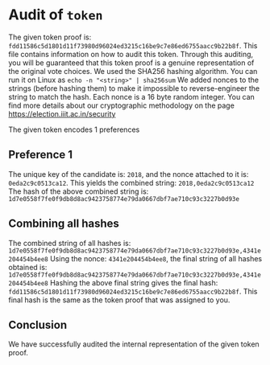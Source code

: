 # Audit of `token`

The given token proof is: `fdd11586c5d1801d11f73980d96024ed3215c16be9c7e86ed6755aacc9b22b8f`. This file contains information on how to audit this token. Through this auditing, you will be guaranteed that this token proof is a genuine representation of the original vote choices.
We used the SHA256 hashing algorithm. You can run it on Linux as `echo -n "<string>" | sha256sum`
We added nonces to the strings (before hashing them) to make it impossible to reverse-engineer the string to match the hash. Each nonce is a 16 byte random integer.
You can find more details about our cryptographic methodology on the page https://election.iiit.ac.in/security

The given token encodes 1 preferences

## Preference 1

The unique key of the candidate is: `2018`, and the nonce attached to it is: `0eda2c9c0513ca12`. This yields the combined string: `2018,0eda2c9c0513ca12`
The hash of the above combined string is: `1d7e0558f7fe0f9db8d8ac9423758774e79da0667dbf7ae710c93c3227b0d93e`

## Combining all hashes

The combined string of all hashes is: `1d7e0558f7fe0f9db8d8ac9423758774e79da0667dbf7ae710c93c3227b0d93e,4341e204454b4ee8`
Using the nonce: `4341e204454b4ee8`, the final string of all hashes obtained is: `1d7e0558f7fe0f9db8d8ac9423758774e79da0667dbf7ae710c93c3227b0d93e,4341e204454b4ee8`
Hashing the above final string gives the final hash: `fdd11586c5d1801d11f73980d96024ed3215c16be9c7e86ed6755aacc9b22b8f`. This final hash is the same as the token proof that was assigned to you.

## Conclusion

We have successfully audited the internal representation of the given token proof.